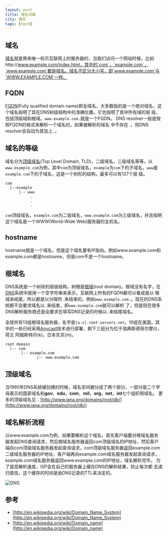 ```yaml
---
layout: post
title: 域名详解
city: 南京
tags: [tech]
---
```


## 域名

[域名]就是用来唯一标示互联网上的服务器的，当我们访问一个网站时候，比如http://www.example.com/index.html，其中的`com`，`example.com`，`www.example.com`都是域名。域名不区分大小写，即`www.example.com`与`WWW.EXAMPLE.COM`一样。

## FQDN

[FQDN][1](Fully qualified domain name)即全域名，大多数指的是一个绝对域名，这个域名指明了其在DNS树级结构中的准确位置。它也指明了其中所有域的层 级，包括顶级域和根域。`www.example.com.`就是一个FQDN。 DNS resolver一般是按照FQDN的格式来解析一个域名的，如果被解析的域名 中不存在`.`，则DNS resolver会自动为其加上`.`。

## 域名的等级

域名分为[顶级域名][2](Top Level Domain, TLD)，二级域名，三级域名等等。以`www.example.com`为例，其中`com`为顶级域名，`example`为`com`下的子域名，`www`是`example.com`下的子域名，这是一个树形的结构，最多可以有127个层 级。

	com
	  |--example
	      |-- www
	           .
	           .
	           .



`com`顶级域名，`example.com`为二级域名，`www.example.com`为三级域名，并且指明这个域名是一个WWW(World-Wide Web)服务器的主机名。

## hostname

hostname就是一个域名，但是这个域名要有IP指向。例如www.example.com和example.com都是hostname，但是com不是一个hostname。

## 根域名

DNS系统是一个树状的层级结构，树根是[根域][3](root domian)。根域没有名字，在[DNS]系统中就用一个空字符串来表示。互联网上所有的FQDN都可以看成是以 根域来结尾，所以都是以分隔符`.`来结束的，例如`www.example.com.`。现在的DNS系统都不会要求域名以`.`来结束，即`www.example.com`就可以解析 了，但是现在很多DNS解析服务商还是会要求在填写DNS记录的时候以`.`来结尾域名。

全球共有13组根域名服务器，名字是`[a-z].root-servers.net`。10组在美国，其中的一些已经采用[Anycast]技术进行部署，剩下三组分为位于瑞典斯德哥尔摩(i)，荷兰 阿姆斯特丹(k)，日本东京(m)。

	root domain
	  |-- com
	       |-- example.com
	              |-- www.example.com

## 顶级域名

当1980年DNS系统被创建的时候，域名空间被分成了两个部分，一部分是二个字母表示的国家域名和**gov**，**edu**，**com**，**mil**，**org**，**net**，**int**七个组织用域名。 更多的顶级域名见：[http://www.iana.org/domains/root/db/](http://www.iana.org/domains/root/db/)

## 域名解析流程

以www.example.com为例，如果要解析这个域名，首先客户端要对根域名服务 器发起DNS查询请求，然后根域名服务器返回com顶级域名的IP地址，然后客户 端向com顶级域名服务器发起查询请求，com顶级域名服务器返回example.com 二级域名服务器的IP地址，客户端再向example.com域名服务器发起查询请求， example.com域名服务器返回www.example.com的IP地址，域名解析完毕。 为了提高解析速度，ISP会在自己的服务器上缓存DNS的解析结果，防止每次都 去递归查找，这个缓存的时间是由DNS记录的TTL来决定的。

![DNS](http://upload.wikimedia.org/wikipedia/commons/7/77/An_example_of_theoretical_DNS_recursion.svg "DNS")

## 参考

* [http://en.wikipedia.org/wiki/Domain_Name_System](http://en.wikipedia.org/wiki/Domain_Name_System)    
* [http://en.wikipedia.org/wiki/Domain_name](http://en.wikipedia.org/wiki/Domain_name)     


[域名]: http://en.wikipedia.org/wiki/Domain_name
[1]: http://en.wikipedia.org/wiki/FQDN "Fully qualified domain name"
[2]: http://en.wikipedia.org/wiki/TLD "Top Level Domain"
[3]: http://en.wikipedia.org/wiki/DNS_root_zone "root domain"
[DNS]: http://en.wikipedia.org/wiki/Domain_Name_System
[Anycast]: http://en.wikipedia.org/wiki/Anycast
